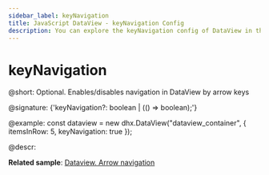 ```yaml
---
sidebar_label: keyNavigation
title: JavaScript DataView - keyNavigation Config 
description: You can explore the keyNavigation config of DataView in the documentation of the DHTMLX JavaScript UI library. Browse developer guides and API reference, try out code examples and live demos, and download a free 30-day evaluation version of DHTMLX Suite 7.
---
```


# keyNavigation

@short: Optional. Enables/disables navigation in DataView by arrow keys

@signature: {'keyNavigation?: boolean | (() => boolean);'}

@example:
const dataview = new dhx.DataView("dataview_container", {
    itemsInRow: 5, 
    keyNavigation: true
});

@descr:

**Related sample**: [Dataview. Arrow navigation](https://snippet.dhtmlx.com/u7mgoly9)

[comment]: # (@related: dataview/configuration.md#arrow-keys-navigation)

